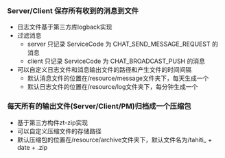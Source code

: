 ### Server/Client 保存所有收到的消息到文件
- 日志文件基于第三方库logback实现
- 过滤消息
  - server 只记录 ServiceCode 为 CHAT_SEND_MESSAGE_REQUEST 的消息
  - client 只记录 ServiceCode 为 CHAT_BROADCAST_PUSH 的消息
- 可以自定义日志文件和消息输出文件的路径和产生文件的时间间隔
  - 默认消息文件的位置在/resource/message文件夹下，每天生成一个
  - 默认日志文件的位置在/resource/log文件夹下，每分钟生成一个

### 每天所有的输出文件(Server/Client/PM)归档成一个压缩包
- 基于第三方构件zt-zip实现
- 可以自定义压缩文件的存储路径
- 默认压缩包的位置在/resource/archive文件夹下，默认文件名为/tahiti_ + date + .zip
